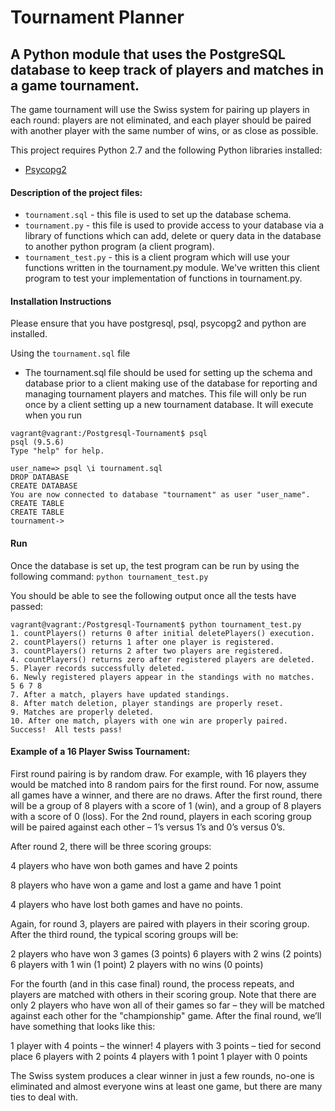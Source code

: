 # Tournament Planner
## A Python module that uses the PostgreSQL database to keep track of players and matches in a game tournament.

The game tournament will use the Swiss system for pairing up players in each round: players are not eliminated, and each player should be paired with another player with the same number of wins, or as close as possible.

This project requires Python 2.7 and the following Python libraries installed:

* [Psycopg2](http://initd.org/psycopg/)

#### Description of the project files:

* `tournament.sql` - this file is used to set up the database schema.
* `tournament.py` - this file is used to provide access to your database via a library of functions which can add, delete or query data in the database to another python program (a client program). 
* `tournament_test.py` - this is a client program which will use your functions written in the tournament.py module. We've written this client program to test your implementation of functions in tournament.py.

#### Installation Instructions
Please ensure that you have postgresql, psql, psycopg2 and python are installed.

Using the `tournament.sql` file

* The tournament.sql file should be used for setting up the schema and database prior to a client making use of the database for reporting and managing tournament players and matches. This file will only be run once by a client setting up a new tournament database. 
It will execute when you run
```
vagrant@vagrant:/Postgresql-Tournament$ psql
psql (9.5.6)
Type "help" for help.

user_name=> psql \i tournament.sql
DROP DATABASE
CREATE DATABASE
You are now connected to database "tournament" as user "user_name".
CREATE TABLE
CREATE TABLE
tournament-> 

```

#### Run
Once the database is set up, the test program can be run by using the following command:
`python tournament_test.py`

You should be able to see the following output once all the tests have passed:

```
vagrant@vagrant:/Postgresql-Tournament$ python tournament_test.py 
1. countPlayers() returns 0 after initial deletePlayers() execution.
2. countPlayers() returns 1 after one player is registered.
3. countPlayers() returns 2 after two players are registered.
4. countPlayers() returns zero after registered players are deleted.
5. Player records successfully deleted.
6. Newly registered players appear in the standings with no matches.
5 6 7 8
7. After a match, players have updated standings.
8. After match deletion, player standings are properly reset.
9. Matches are properly deleted.
10. After one match, players with one win are properly paired.
Success!  All tests pass!
```
#### Example of a 16 Player Swiss Tournament:

First round pairing is by random draw. For example, with 16 players they would be matched into 8 random pairs for the first round. For now, assume all games have a winner, and there are no draws.
After the first round, there will be a group of 8 players with a score of 1 (win), and a group of 8 players with a score of 0 (loss). For the 2nd round, players in each scoring group will be paired against each other – 1’s versus 1’s and 0’s versus 0’s.

After round 2, there will be three scoring groups:

4 players who have won both games and have 2 points

8 players who have won a game and lost a game and have 1 point

4 players who have lost both games and have no points.

Again, for round 3, players are paired with players in their scoring group. After the third round, the typical scoring groups will be:

2 players who have won 3 games (3 points)
6 players with 2 wins (2 points)
6 players with 1 win (1 point)
2 players with no wins (0 points)

For the fourth (and in this case final) round, the process repeats, and players are matched with others in their scoring group. Note that there are only 2 players who have won all of their games so far – they will be matched against each other for the "championship" game. After the final round, we’ll have something that looks like this:

1 player with 4 points – the winner!
4 players with 3 points – tied for second place
6 players with 2 points
4 players with 1 point
1 player with 0 points

The Swiss system produces a clear winner in just a few rounds, no-one is eliminated and almost everyone wins at least one game, but there are many ties to deal with.
